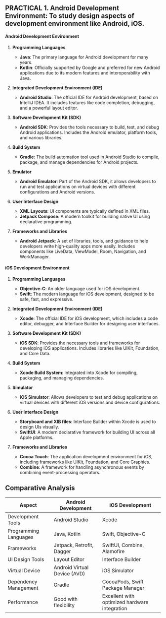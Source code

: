## PRACTICAL 1. Android Development Environment: To study design aspects of development environment like Android, iOS.

#### Android Development Environment

1. **Programming Languages**
   - **Java**: The primary language for Android development for many years.
   - **Kotlin**: Officially supported by Google and preferred for new Android applications due to its modern features and interoperability with Java.

2. **Integrated Development Environment (IDE)**
   - **Android Studio**: The official IDE for Android development, based on IntelliJ IDEA. It includes features like code completion, debugging, and a powerful layout editor.

3. **Software Development Kit (SDK)**
   - **Android SDK**: Provides the tools necessary to build, test, and debug Android applications. Includes the Android emulator, platform tools, and various libraries.

4. **Build System**
   - **Gradle**: The build automation tool used in Android Studio to compile, package, and manage dependencies for Android projects.

5. **Emulator**
   - **Android Emulator**: Part of the Android SDK, it allows developers to run and test applications on virtual devices with different configurations and Android versions.

6. **User Interface Design**
   - **XML Layouts**: UI components are typically defined in XML files.
   - **Jetpack Compose**: A modern toolkit for building native UI using declarative programming.

7. **Frameworks and Libraries**
   - **Android Jetpack**: A set of libraries, tools, and guidance to help developers write high-quality apps more easily. Includes components like LiveData, ViewModel, Room, Navigation, and WorkManager.



#### iOS Development Environment

1. **Programming Languages**
   - **Objective-C**: An older language used for iOS development.
   - **Swift**: The modern language for iOS development, designed to be safe, fast, and expressive.

2. **Integrated Development Environment (IDE)**
   - **Xcode**: The official IDE for iOS development, which includes a code editor, debugger, and Interface Builder for designing user interfaces.

3. **Software Development Kit (SDK)**
   - **iOS SDK**: Provides the necessary tools and frameworks for developing iOS applications. Includes libraries like UIKit, Foundation, and Core Data.

4. **Build System**
   - **Xcode Build System**: Integrated into Xcode for compiling, packaging, and managing dependencies.

5. **Simulator**
   - **iOS Simulator**: Allows developers to test and debug applications on virtual devices with different iOS versions and device configurations.

6. **User Interface Design**
   - **Storyboard and XIB files**: Interface Builder within Xcode is used to design UIs visually.
   - **SwiftUI**: A modern declarative framework for building UI across all Apple platforms.

7. **Frameworks and Libraries**
   - **Cocoa Touch**: The application development environment for iOS, including frameworks like UIKit, Foundation, and Core Graphics.
   - **Combine**: A framework for handling asynchronous events by combining event-processing operators.


  
## Comparative Analysis

| Aspect                 | Android Development                               | iOS Development                                    |
|------------------------|---------------------------------------------------|---------------------------------------------------|
| Development Tools  | Android Studio                                    | Xcode                                             |
| Programming Languages | Java, Kotlin                                   | Swift, Objective-C                                |
| Frameworks         | Jetpack, Retrofit, Dagger                         | SwiftUI, Combine, Alamofire                       |
| UI Design Tools    | Layout Editor                                     | Interface Builder                                 |
| Virtual Device     | Android Virtual Device (AVD)                      | iOS Simulator                                     |
| Dependency Management | Gradle                                         | CocoaPods, Swift Package Manager                  |
| Performance        | Good with flexibility                             | Excellent with optimized hardware integration     |

